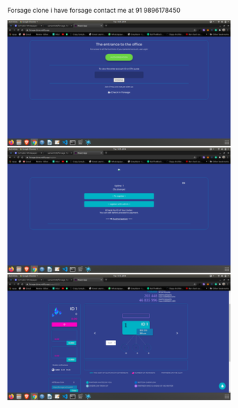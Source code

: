 Forsage clone 
i have forsage contact me at 91 9896178450 



<img src="https://raw.githubusercontent.com/samarth30/forsage/master/Screenshot%20from%202020-08-11%2009-09-26.png"/>

<img src="https://raw.githubusercontent.com/samarth30/forsage/master/Screenshot%20from%202020-08-11%2009-09-32.png"/>

<img src="https://raw.githubusercontent.com/samarth30/forsage/master/Screenshot%20from%202020-08-11%2009-10-17.png"/>
